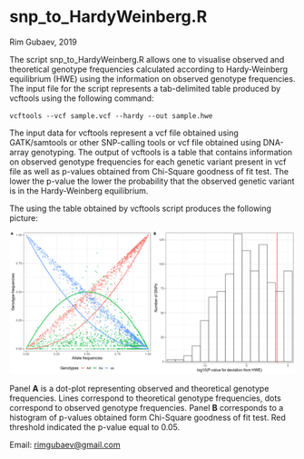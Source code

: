 # snp_to_HardyWeinberg.R

Rim Gubaev, 2019

The script snp_to_HardyWeinberg.R allows one to visualise observed and theoretical genotype frequencies calculated according to Hardy-Weinberg equilibrium (HWE) using the information on observed genotype frequencies. The input file for the script represents a tab-delimited table produced by vcftools using the following command:
```
vcftools --vcf sample.vcf --hardy --out sample.hwe
```
The input data for vcftools represent a vcf file obtained using GATK/samtools or other SNP-calling tools or vcf file obtained using DNA-array genotyping. The output of vcftools is a table that contains information on observed genotype frequencies for each genetic variant present in vcf file as well as p-values obtained from Chi-Square goodness of fit test. The lower the p-value the lower the probability that the observed genetic variant is in the Hardy-Weinberg equilibrium.

The using the table obtained by vcftools script produces the following picture:

![](https://raw.githubusercontent.com/RimGubaev/snp_to_HardyWeinberg/master/Hardy-Weinberg.png)

Panel **A** is a dot-plot representing observed and theoretical genotype frequencies. Lines correspond to theoretical genotype frequencies, dots correspond to observed genotype frequencies.
Panel **B** corresponds to a histogram of p-values obtained form Chi-Square goodness of fit test. Red threshold indicated the p-value equal to 0.05.

Email: rimgubaev@gmail.com
